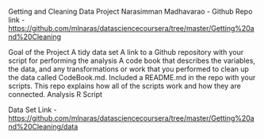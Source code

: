 Getting and Cleaning Data Project
Narasimman Madhavarao - Github Repo link - https://github.com/mlnaras/datasciencecoursera/tree/master/Getting%20and%20Cleaning

Goal of the Project
A tidy data set
A link to a Github repository with your script for performing the analysis
A code book that describes the variables, the data, and any transformations or work that you performed to clean up the data called CodeBook.md. Included a README.md in the repo with your scripts. 
This repo explains how all of the scripts work and how they are connected.
Analysis R Script

Data Set Link - https://github.com/mlnaras/datasciencecoursera/tree/master/Getting%20and%20Cleaning/data

